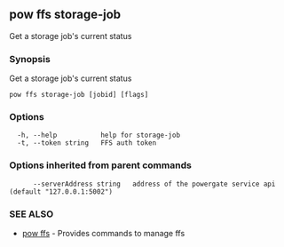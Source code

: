 ## pow ffs storage-job

Get a storage job's current status

### Synopsis

Get a storage job's current status

```
pow ffs storage-job [jobid] [flags]
```

### Options

```
  -h, --help           help for storage-job
  -t, --token string   FFS auth token
```

### Options inherited from parent commands

```
      --serverAddress string   address of the powergate service api (default "127.0.0.1:5002")
```

### SEE ALSO

* [pow ffs](pow_ffs.md)	 - Provides commands to manage ffs


